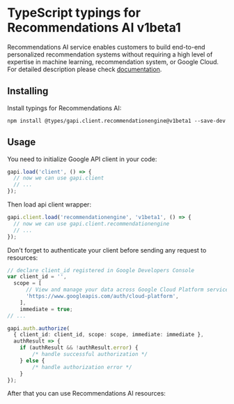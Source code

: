 # TypeScript typings for Recommendations AI v1beta1

Recommendations AI service enables customers to build end-to-end personalized recommendation systems without requiring a high level of expertise in machine learning, recommendation system, or Google Cloud.
For detailed description please check [documentation](https://cloud.google.com/recommendations/docs/).

## Installing

Install typings for Recommendations AI:

```
npm install @types/gapi.client.recommendationengine@v1beta1 --save-dev
```

## Usage

You need to initialize Google API client in your code:

```typescript
gapi.load('client', () => {
  // now we can use gapi.client
  // ...
});
```

Then load api client wrapper:

```typescript
gapi.client.load('recommendationengine', 'v1beta1', () => {
  // now we can use gapi.client.recommendationengine
  // ...
});
```

Don't forget to authenticate your client before sending any request to resources:

```typescript
// declare client_id registered in Google Developers Console
var client_id = '',
  scope = [ 
      // View and manage your data across Google Cloud Platform services
      'https://www.googleapis.com/auth/cloud-platform',
    ],
    immediate = true;
// ...

gapi.auth.authorize(
  { client_id: client_id, scope: scope, immediate: immediate },
  authResult => {
    if (authResult && !authResult.error) {
        /* handle successful authorization */
    } else {
        /* handle authorization error */
    }
});
```

After that you can use Recommendations AI resources:

```typescript
```
